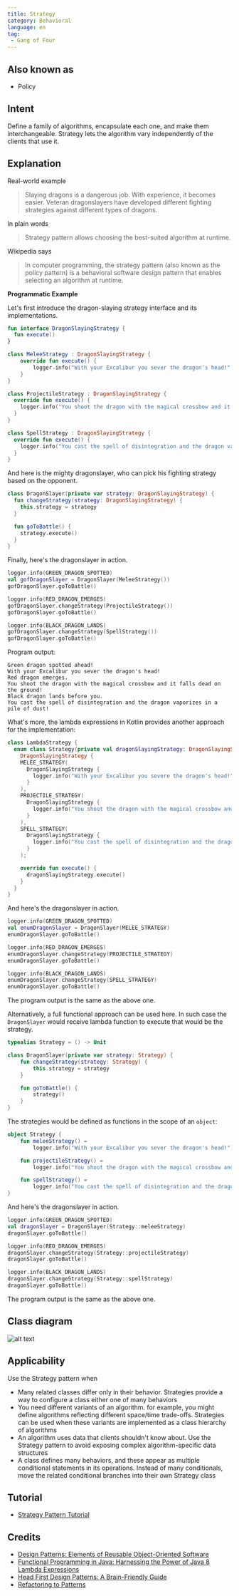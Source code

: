```yaml
---
title: Strategy
category: Behavioral
language: en
tag:
 - Gang of Four
---
```


## Also known as

- Policy

## Intent

Define a family of algorithms, encapsulate each one, and make them
interchangeable. Strategy lets the algorithm vary independently of the clients
that use it.

## Explanation

Real-world example

> Slaying dragons is a dangerous job. With experience, it becomes easier.
> Veteran dragonslayers have developed different fighting strategies against
> different types of dragons.

In plain words

> Strategy pattern allows choosing the best-suited algorithm at runtime.

Wikipedia says

> In computer programming, the strategy pattern (also known as the policy
> pattern) is a behavioral software design pattern that enables selecting an
> algorithm at runtime.

**Programmatic Example**

Let's first introduce the dragon-slaying strategy interface and its
implementations.

```kotlin
fun interface DragonSlayingStrategy {
  fun execute()
}

class MeleeStrategy : DragonSlayingStrategy {
    override fun execute() {
        logger.info("With your Excalibur you sever the dragon's head!")
    }
}

class ProjectileStrategy : DragonSlayingStrategy {
  override fun execute() {
    logger.info("You shoot the dragon with the magical crossbow and it falls dead on the ground!")
  }
}

class SpellStrategy : DragonSlayingStrategy {
  override fun execute() {
    logger.info("You cast the spell of disintegration and the dragon vaporizes in a pile of dust!")
  }
}
```

And here is the mighty dragonslayer, who can pick his fighting strategy based on
the opponent.

```kotlin
class DragonSlayer(private var strategy: DragonSlayingStrategy) {
  fun changeStrategy(strategy: DragonSlayingStrategy) {
    this.strategy = strategy
  }

  fun goToBattle() {
    strategy.execute()
  }
}
```

Finally, here's the dragonslayer in action.

```kotlin
logger.info(GREEN_DRAGON_SPOTTED)
val gofDragonSlayer = DragonSlayer(MeleeStrategy())
gofDragonSlayer.goToBattle()

logger.info(RED_DRAGON_EMERGES)
gofDragonSlayer.changeStrategy(ProjectileStrategy())
gofDragonSlayer.goToBattle()

logger.info(BLACK_DRAGON_LANDS)
gofDragonSlayer.changeStrategy(SpellStrategy())
gofDragonSlayer.goToBattle()
```

Program output:

```text
Green dragon spotted ahead!
With your Excalibur you sever the dragon's head!
Red dragon emerges.
You shoot the dragon with the magical crossbow and it falls dead on the ground!
Black dragon lands before you.
You cast the spell of disintegration and the dragon vaporizes in a pile of dust!    
```

What's more, the lambda expressions in Kotlin provides another approach for the
implementation:

```kotlin
class LambdaStrategy {
  enum class Strategy(private val dragonSlayingStrategy: DragonSlayingStrategy) :
    DragonSlayingStrategy {
    MELEE_STRATEGY(
      DragonSlayingStrategy {
        logger.info("With your Excalibur you severe the dragon's head!")
      }
    ),
    PROJECTILE_STRATEGY(
      DragonSlayingStrategy {
        logger.info("You shoot the dragon with the magical crossbow and it falls dead on the ground!")
      }
    ),
    SPELL_STRATEGY(
      DragonSlayingStrategy {
        logger.info("You cast the spell of disintegration and the dragon vaporizes in a pile of dust!")
      }
    );

    override fun execute() {
      dragonSlayingStrategy.execute()
    }
  }
}
```

And here's the dragonslayer in action.

```kotlin
logger.info(GREEN_DRAGON_SPOTTED)
val enumDragonSlayer = DragonSlayer(MELEE_STRATEGY)
enumDragonSlayer.goToBattle()

logger.info(RED_DRAGON_EMERGES)
enumDragonSlayer.changeStrategy(PROJECTILE_STRATEGY)
enumDragonSlayer.goToBattle()

logger.info(BLACK_DRAGON_LANDS)
enumDragonSlayer.changeStrategy(SPELL_STRATEGY)
enumDragonSlayer.goToBattle()
```

The program output is the same as the above one.

Alternatively, a full functional approach can be used here. In such case the
`DragonSlayer` would receive lambda function to execute that would be the
strategy.

```kotlin
typealias Strategy = () -> Unit

class DragonSlayer(private var strategy: Strategy) {
    fun changeStrategy(strategy: Strategy) {
        this.strategy = strategy
    }

    fun goToBattle() {
        strategy()
    }
}
```

The strategies would be defined as functions in the scope of an `object`:

```kotlin
object Strategy {
    fun meleeStrategy() =
        logger.info("With your Excalibur you sever the dragon's head!")

    fun projectileStrategy() =
        logger.info("You shoot the dragon with the magical crossbow and it falls dead on the ground!")

    fun spellStrategy() =
        logger.info("You cast the spell of disintegration and the dragon vaporizes in a pile of dust!")
}
```

And here's the dragonslayer in action.

```kotlin
logger.info(GREEN_DRAGON_SPOTTED)
val dragonSlayer = DragonSlayer(Strategy::meleeStrategy)
dragonSlayer.goToBattle()

logger.info(RED_DRAGON_EMERGES)
dragonSlayer.changeStrategy(Strategy::projectileStrategy)
dragonSlayer.goToBattle()

logger.info(BLACK_DRAGON_LANDS)
dragonSlayer.changeStrategy(Strategy::spellStrategy)
dragonSlayer.goToBattle()
```

The program output is the same as the above one.

## Class diagram

![alt text](etc/strategy.svg "Strategy")

## Applicability

Use the Strategy pattern when

* Many related classes differ only in their behavior. Strategies provide a way
  to configure a class either one of many behaviors
* You need different variants of an algorithm. for example, you might define
  algorithms reflecting different space/time trade-offs. Strategies can be used
  when these variants are implemented as a class hierarchy of algorithms
* An algorithm uses data that clients shouldn't know about. Use the Strategy
  pattern to avoid exposing complex algorithm-specific data structures
* A class defines many behaviors, and these appear as multiple conditional
  statements in its operations. Instead of many conditionals, move the related
  conditional branches into their own Strategy class

## Tutorial

* [Strategy Pattern Tutorial](https://www.journaldev.com/1754/strategy-design-pattern-in-java-example-tutorial)

## Credits

* [Design Patterns: Elements of Reusable Object-Oriented Software](https://www.amazon.com/gp/product/0201633612/ref=as_li_tl?ie=UTF8&camp=1789&creative=9325&creativeASIN=0201633612&linkCode=as2&tag=javadesignpat-20&linkId=675d49790ce11db99d90bde47f1aeb59)
* [Functional Programming in Java: Harnessing the Power of Java 8 Lambda Expressions](https://www.amazon.com/gp/product/1937785467/ref=as_li_tl?ie=UTF8&camp=1789&creative=9325&creativeASIN=1937785467&linkCode=as2&tag=javadesignpat-20&linkId=7e4e2fb7a141631491534255252fd08b)
* [Head First Design Patterns: A Brain-Friendly Guide](https://www.amazon.com/gp/product/0596007124/ref=as_li_tl?ie=UTF8&camp=1789&creative=9325&creativeASIN=0596007124&linkCode=as2&tag=javadesignpat-20&linkId=6b8b6eea86021af6c8e3cd3fc382cb5b)
* [Refactoring to Patterns](https://www.amazon.com/gp/product/0321213351/ref=as_li_tl?ie=UTF8&camp=1789&creative=9325&creativeASIN=0321213351&linkCode=as2&tag=javadesignpat-20&linkId=2a76fcb387234bc71b1c61150b3cc3a7)
